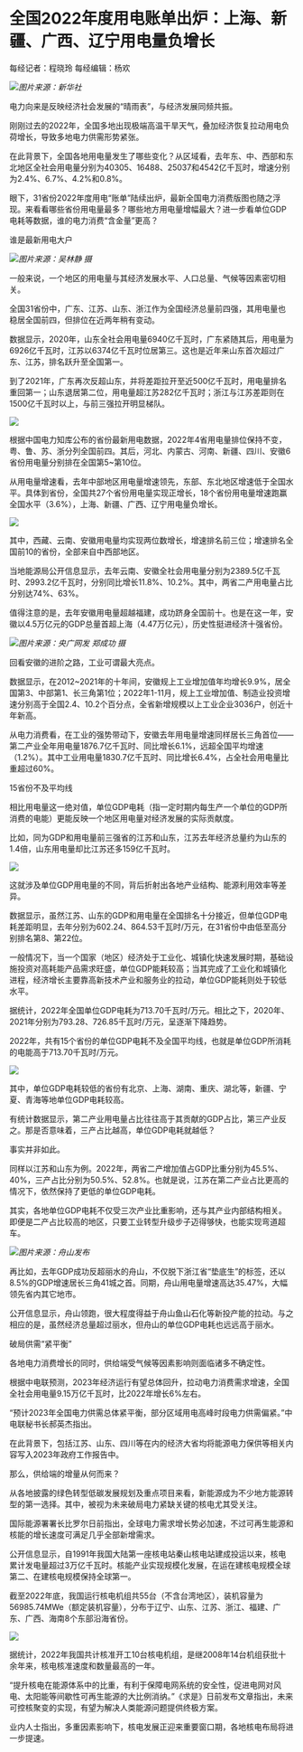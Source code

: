 # 全国2022年度用电账单出炉：上海、新疆、广西、辽宁用电量负增长

每经记者：程晓玲 每经编辑：杨欢

![](https://inews.gtimg.com/newsapp_bt/0/15663426919/1000)_图片来源：新华社_

电力向来是反映经济社会发展的“晴雨表”，与经济发展同频共振。

刚刚过去的2022年，全国多地出现极端高温干旱天气，叠加经济恢复拉动用电负荷增长，导致多地电力供需形势紧张。

在此背景下，全国各地用电量发生了哪些变化？从区域看，去年东、中、西部和东北地区全社会用电量分别为40305、16488、25037和4542亿千瓦时，增速分别为2.4%、6.7%、4.2%和0.8%。

眼下，31省份2022年度用电“账单”陆续出炉，最新全国电力消费版图也随之浮现。来看看哪些省份用电量最多？哪些地方用电量增幅最大？进一步看单位GDP电耗等数据，谁的电力消费“含金量”更高？

谁是最新用电大户

![](https://inews.gtimg.com/newsapp_bt/0/15663426922/1000)_图片来源：吴林静 摄_

一般来说，一个地区的用电量与其经济发展水平、人口总量、气候等因素密切相关。

全国31省份中，广东、江苏、山东、浙江作为全国经济总量前四强，其用电量也稳居全国前四，但排位在近两年稍有变动。

数据显示，2020年，山东全社会用电量6940亿千瓦时，广东紧随其后，用电量为6926亿千瓦时，江苏以6374亿千瓦时位居第三。这也是近年来山东首次超过广东、江苏，排名跃升至全国第一。

到了2021年，广东再次反超山东，并将差距拉开至近500亿千瓦时，用电量排名重回第一；山东退居第二位，用电量超江苏282亿千瓦时；浙江与江苏差距则在1500亿千瓦时以上，与前三强拉开明显梯队。

![](https://inews.gtimg.com/newsapp_bt/0/15663426926/1000)

根据中国电力知库公布的省份最新用电数据，2022年4省用电量排位保持不变，粤、鲁、苏、浙分列全国前四。其后，河北、内蒙古、河南、新疆、四川、安徽6省份用电量分别排在全国第5~第10位。

从用电量增速看，去年中部地区用电量增速领先，东部、东北地区增速低于全国水平。具体到省份，全国共27个省份用电量实现正增长，18个省份用电量增速跑赢全国水平（3.6%），上海、新疆、广西、辽宁用电量负增长。

![](https://inews.gtimg.com/newsapp_bt/0/15663426929/1000)

其中，西藏、云南、安徽用电量均实现两位数增长，增速排名前三位；增速排名全国前10的省份，全部来自中西部地区。

当地能源局公开信息显示，去年云南、安徽全社会用电量分别为2389.5亿千瓦时、2993.2亿千瓦时，分别同比增长11.8%、10.2%。其中，两省二产用电量占比分别达74%、63%。

值得注意的是，去年安徽用电量超越福建，成功跻身全国前十。也是在这一年，安徽以4.5万亿元的GDP总量首超上海（4.47万亿元），历史性挺进经济十强省份。

![](https://inews.gtimg.com/newsapp_bt/0/15663426931/1000)_图片来源：央广网发 郑成功 摄_

回看安徽的进阶之路，工业可谓最大亮点。

数据显示，在2012~2021年的十年间，安徽规上工业增加值年均增长9.9%，居全国第3、中部第1、长三角第1位；2022年1-11月，规上工业增加值、制造业投资增速分别高于全国2.4、10.2个百分点，全省新增规模以上工业企业3036户，创近十年新高。

从电力消费看，在工业的强势带动下，安徽去年用电量增速同样居长三角首位——第二产业全年用电量1876.7亿千瓦时、同比增长6.1%，远超全国平均增速（1.2%）。其中工业用电量1830.7亿千瓦时、同比增长6.4%，占全社会用电量比重超过60%。

15省份不及平均线

相比用电量这一绝对值，单位GDP电耗（指一定时期内每生产一个单位的GDP所消费的电能）更能反映一个地区用电量对经济发展的实际贡献度。

比如，同为GDP和用电量前三强省的江苏和山东，江苏去年经济总量约为山东的1.4倍，山东用电量却比江苏还多159亿千瓦时。

![](https://inews.gtimg.com/newsapp_bt/0/15663426933/1000)

这就涉及单位GDP用电量的不同，背后折射出各地产业结构、能源利用效率等差异。

数据显示，虽然江苏、山东的GDP和用电量在全国排名十分接近，但单位GDP电耗差距明显，去年分别为602.24、864.53千瓦时/万元，在31省份中由低至高分别排名第8、第22位。

一般情况下，当一个国家（地区）经济处于工业化、城镇化快速发展时期，基础设施投资对高耗能产品需求旺盛，单位GDP能耗较高；当其完成了工业化和城镇化进程，经济增长主要靠高新技术产业和服务业的拉动，单位GDP能耗则处于较低水平。

据统计，2022年全国单位GDP电耗为713.70千瓦时/万元。相比之下，2020年、2021年分别为793.28、726.85千瓦时/万元，呈逐渐下降趋势。

2022年，共有15个省份的单位GDP电耗不及全国平均线，也就是单位GDP所消耗的电能高于713.70千瓦时/万元。

![](https://inews.gtimg.com/newsapp_bt/0/15663426940/1000)

其中，单位GDP电耗较低的省份有北京、上海、湖南、重庆、湖北等，新疆、宁夏、青海等地单位GDP电耗较高。

有统计数据显示，第二产业用电量占比往往高于其贡献的GDP占比，第三产业反之。那是否意味着，三产占比越高，单位GDP电耗就越低？

事实并非如此。

同样以江苏和山东为例。2022年，两省二产增加值占GDP比重分别为45.5%、40%，三产占比分别为50.5%、52.8%。也就是说，江苏在第二产业占比更高的情况下，依然保持了更低的单位GDP电耗。

其实，各地单位GDP电耗不仅受三次产业比重影响，还与其产业内部结构相关。即便是二产占比较高的地区，只要工业转型升级步子迈得够快，也能实现弯道超车。

![](https://inews.gtimg.com/newsapp_bt/0/15663426947/1000)_图片来源：舟山发布_

再比如，去年GDP成功反超丽水的舟山，不仅脱下浙江省“垫底生”的标签，还以8.5%的GDP增速居长三角41城之首。同期，舟山用电量增速高达35.47%，大幅领先省内其它地市。

公开信息显示，舟山领跑，很大程度得益于舟山鱼山石化等新投产能的拉动。与之相应的是，虽然经济总量超过丽水，但舟山的单位GDP电耗也远远高于丽水。

破局供需“紧平衡”

各地电力消费增长的同时，供给端受气候等因素影响则面临诸多不确定性。

根据中电联预测，2023年经济运行有望总体回升，拉动电力消费需求增速，全国全社会用电量9.15万亿千瓦时，比2022年增长6%左右。

“预计2023年全国电力供需总体紧平衡，部分区域用电高峰时段电力供需偏紧。”中电联秘书长郝英杰指出。

在此背景下，包括江苏、山东、四川等在内的经济大省均将能源电力保供等相关内容写入2023年政府工作报告中。

那么，供给端的增量从何而来？

从各地披露的绿色转型低碳发展规划及重点项目来看，新能源成为不少地方能源转型的第一选择。其中，被视为未来破局电力紧缺关键的核电尤其受关注。

国际能源署署长比罗尔日前指出，全球电力需求增长势必加速，不过可再生能源和核能的增长速度可满足几乎全部新增需求。

公开信息显示，自1991年我国大陆第一座核电站秦山核电站建成投运以来，核电累计发电量超过3万亿千瓦时。核能产业实现规模化发展，在运在建核电规模全球第二、在建核电规模保持全球第一。

截至2022年底，我国运行核电机组共55台（不含台湾地区），装机容量为56985.74MWe（额定装机容量），分布于辽宁、山东、江苏、浙江、福建、广东、广西、海南8个东部沿海省份。

![](https://inews.gtimg.com/newsapp_bt/0/15663426959/1000)

据统计，2022年我国共计核准开工10台核电机组，是继2008年14台机组获批十余年来，核电核准速度和数量最高的一年。

“提升核电在能源体系中的比重，有利于保障电网系统的安全性，促进电网对风电、太阳能等间歇性可再生能源的大比例消纳。”《求是》日前发布文章指出，未来可控核聚变的实现，有望为解决人类能源问题提供终极方案。

业内人士指出，多重因素影响下，核电发展正迎来重要窗口期，各地核电布局将进一步提速。

